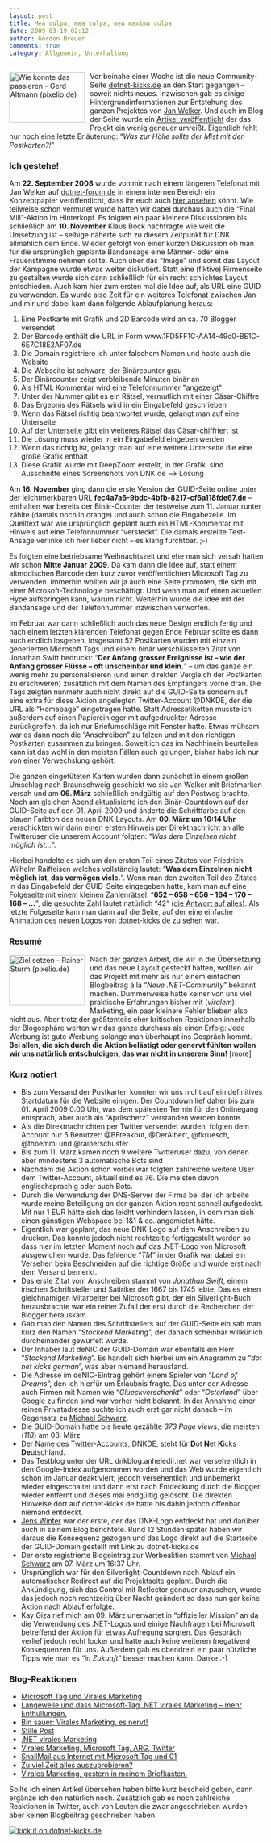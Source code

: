 ```yaml
---
layout: post
title: Mea culpa, mea culpa, mea maxima culpa
date: 2009-03-19 02:12
author: Gordon Breuer
comments: true
category: Allgemein, Unterhaltung
---
```

<p><img style="border-top-width: 0px; display: inline; border-left-width: 0px; border-bottom-width: 0px; margin: 0px 10px 5px 0px; border-right-width: 0px" title="Wie konnte das passieren - Gerd Altmann (pixelio.de)" src="http://anheledirwp.blob.core.windows.net/wordpress/2009/03/WiekonntedaspassierenGerdAltmann.jpg" border="0" alt="Wie konnte das passieren - Gerd Altmann (pixelio.de)" width="150" height="100" align="left" /> Vor beinahe einer Woche ist die neue Community-Seite <a href="http://dotnet-kicks.de/" target="_blank">dotnet-kicks.de</a> an den Start gegangen &ndash; soweit nichts neues. Inzwischen gab es einige Hintergrundinformationen zur Entstehung des ganzen Projektes von <a href="http://blog.jan-welker.de/2009/03/13/dotnetkicksdeIstOnline.aspx" target="_blank">Jan Welker</a>. Und auch im Blog der Seite wurde ein <a href="http://blog.dotnet-kicks.de/post/Willkommen-auf-dotnet-kicksde-und-seinem-Blog!.aspx" target="_blank">Artikel ver&ouml;ffentlicht</a> der das Projekt ein wenig genauer umrei&szlig;t. Eigentlich fehlt nur noch eine letzte Erl&auml;uterung: &ldquo;<em>Was zur H&ouml;lle sollte der Mist mit den Postkarten?!</em>&rdquo;</p>
<h3>Ich gestehe!</h3>
<p>Am <strong>22. September 2008</strong> wurde von mir nach einem l&auml;ngeren Telefonat mit Jan Welker auf <a href="http://dotnet-forum.de/" target="_blank">dotnet-forum.de</a> in einem internen Bereich ein Konzeptpapier ver&ouml;ffentlicht, dass ihr euch auch <a href="http://anei3a.bay.livefilestore.com/y1poHwLZBi3vXSl7th7_X52Fr0TaVybTx3XDB_Zfh7bl5GMCqEqGBl1Y6B0nGK2d9sfRetpElvdeNDChv-5ac1qNA/Konzeptpapier%20DNK%20Marketingkampagne.pdf?download" target="_blank">hier ansehen</a> k&ouml;nnt. Wie teilweise schon vermutet wurde hatten wir dabei durchaus auch die &ldquo;Final Mill&rdquo;-Aktion im Hinterkopf. Es folgten ein paar kleinere Diskussionen bis schlie&szlig;lich am <strong>10. November</strong> Klaus Bock nachfragte wie weit die Umsetzung ist &ndash; selbige n&auml;herte sich zu diesem Zeitpunkt f&uuml;r DNK allm&auml;hlich dem Ende. Wieder gefolgt von einer kurzen Diskussion ob man f&uuml;r die urspr&uuml;nglich geplante Bandansage eine M&auml;nner- oder eine Frauenstimme nehmen sollte. Auch &uuml;ber das &ldquo;Image&rdquo; und somit das Layout der Kampagne wurde etwas weiter diskutiert. Statt eine (fiktive) Firmenseite zu gestalten wurde sich dann schlie&szlig;lich f&uuml;r ein recht schlichtes Layout entschieden. Auch kam hier zum ersten mal die Idee auf, als URL eine GUID zu verwenden. Es wurde also Zeit f&uuml;r ein weiteres Telefonat zwischen Jan und mir und dabei kam dann folgende Ablaufplanung heraus:</p>
<ol>
<li>Eine Postkarte mit Grafik und 2D Barcode wird an ca. 70 Blogger versendet </li>
<li>Der Barcode enth&auml;lt die URL in Form www.1FD5FF1C-AA14-49c0-BE1C-6E7C18E2AF07.de </li>
<li>Die Domain registriere ich unter falschem Namen und hoste auch die Website </li>
<li>Die Webseite ist schwarz, der Bin&auml;rcounter grau </li>
<li>Der Bin&auml;rcounter zeigt verbleibende Minuten bin&auml;r an </li>
<li>Als HTML Kommentar wird eine Telefonnummer "angezeigt" </li>
<li>Unter der Nummer gibt es ein R&auml;tsel, vermutlich mit einer C&auml;sar-Chiffre </li>
<li>Das Ergebnis des R&auml;tsels wird in ein Eingabefeld geschrieben </li>
<li>Wenn das R&auml;tsel richtig beantwortet wurde, gelangt man auf eine Unterseite </li>
<li>Auf der Unterseite gibt ein weiteres R&auml;tsel das C&auml;sar-chiffriert ist </li>
<li>Die L&ouml;sung muss wieder in ein Eingabefeld eingeben werden </li>
<li>Wenn das richtig ist, gelangt man auf eine weitere Unterseite die eine gro&szlig;e Grafik enth&auml;lt </li>
<li>Diese Grafik wurde mit DeepZoom erstellt, in der Grafik&nbsp; sind Ausschnitte eines Screenshots von DNK.de &ndash;&gt; L&ouml;sung </li>
</ol>
<p>Am <strong>16. November</strong> ging dann die erste Version der GUID-Seite online unter der leichtmerkbaren URL <strong>fec4a7a6-9bdc-4bfb-8217-cf6a118fde67.de</strong> &ndash; enthalten war bereits der Bin&auml;r-Counter der testweise zum 11. Januar runter z&auml;hlte (damals noch in orange) und auch schon die Eingabezeile. Im Quelltext war wie urspr&uuml;nglich geplant auch ein HTML-Kommentar mit Hinweis auf eine Telefonnummer &ldquo;versteckt&rdquo;. Die damals erstellte Test-Ansage verlinke ich hier lieber nicht &ndash; es klang furchtbar. ;-)</p>
<p>Es folgten eine betriebsame Weihnachtszeit und ehe man sich versah hatten wir schon <strong>Mitte Januar 2009</strong>. Da kam dann die Idee auf, statt einem altmodischen Barcode den kurz zuvor ver&ouml;ffentlichten Microsoft Tag zu verwenden. Immerhin wollten wir ja auch eine Seite promoten, die sich mit einer Microsoft-Technologie besch&auml;ftigt. Und wenn man auf einen aktuellen Hype aufspringen kann, warum nicht. Weiterhin wurde die Idee mit der Bandansage und der Telefonnummer inzwischen verworfen.</p>
<p>Im Februar war dann schlie&szlig;lich auch das neue Design endlich fertig und nach einem letzten kl&auml;renden Telefonat gegen Ende Februar sollte es dann auch endlich losgehen. Insgesamt 52 Postkarten wurden mit einzeln generierten Microsoft Tags und einem bin&auml;r verschl&uuml;sselten Zitat von Jonathan Swift bedruckt: &ldquo;<strong>Der Anfang grosser Ereignisse ist &ndash; wie der Anfang grosser Fl&uuml;sse &ndash; oft unscheinbar und klein.</strong>&rdquo; &ndash; um das ganze ein wenig mehr zu personalisieren (und einen direkten Vergleich der Postkarten zu erschweren) zus&auml;tzlich mit dem Namen des Empf&auml;ngers vorne dran. Die Tags zeigten nunmehr auch nicht direkt auf die GUID-Seite sondern auf eine extra f&uuml;r diese Aktion angelegten Twitter-Account @DNKDE, der die URL als &ldquo;Homepage&rdquo; eingetragen hatte. Statt Adressetiketten musste ich au&szlig;erdem auf einen Papiereinleger mit aufgedruckter Adresse zur&uuml;ckgreifen, da ich nur Briefumschl&auml;ge mit Fenster hatte. Etwas m&uuml;hsam war es dann noch die &ldquo;Anschreiben&rdquo; zu falzen und mit den richtigen Postkarten zusammen zu bringen. Soweit ich das im Nachhinein beurteilen kann ist das wohl in den meisten F&auml;llen auch gelungen, bisher habe ich nur von einer Verwechslung geh&ouml;rt.</p>
<p>Die ganzen einget&uuml;teten Karten wurden dann zun&auml;chst in einem gro&szlig;en Umschlag nach Braunschweig geschickt wo sie Jan Welker mit Briefmarken versah und am <strong>06. M&auml;rz</strong> schlie&szlig;lich endg&uuml;ltig auf den Postweg brachte. Noch am gleichen Abend aktualisierte ich den Bin&auml;r-Countdown auf der GUID-Seite auf den 01. April 2009 und &auml;nderte die Schriftfarbe auf den blauen Farbton des neuen DNK-Layouts. Am <strong>09. M&auml;rz um 16:14 Uhr</strong> verschickten wir dann einen ersten Hinweis per Direktnachricht an alle Twitteruser die unserem Account folgten: &ldquo;<em>Was dem Einzelnen nicht m&ouml;glich ist...</em>&rdquo;.</p>
<p>Hierbei handelte es sich um den ersten Teil eines Zitates von Friedrich Wilhelm Raiffeisen welches vollst&auml;ndig lautet: &ldquo;<strong>Was dem Einzelnen nicht m&ouml;glich ist, das verm&ouml;gen viele.</strong>&rdquo;. Wenn man den zweiten Teil des Zitates in das Eingabefeld der GUID-Seite eingegeben hatte, kam man auf eine Folgeseite mit einem kleinen Zahlenr&auml;tsel: &ldquo;<strong>652 &ndash; 658 &ndash; 656 &ndash; 164 &ndash; 170 &ndash; 168 &ndash; &hellip;</strong>&rdquo;, die gesuchte Zahl lautet nat&uuml;rlich &ldquo;42&rdquo; (<a href="http://de.wikipedia.org/wiki/42_%28Antwort%29" target="_blank">die Antwort auf alles</a>). Als letzte Folgeseite kam man dann auf die Seite, auf der eine einfache Animation des neuen Logos von dotnet-kicks.de zu sehen war.</p>
<h3>Resum&eacute;</h3>
<p><img style="border-top-width: 0px; display: inline; border-left-width: 0px; border-bottom-width: 0px; margin: 0px 10px 5px 0px; border-right-width: 0px" title="Ziel setzen - Rainer Sturm (pixelio.de)" src="http://anheledirwp.blob.core.windows.net/wordpress/2009/03/ZielsetzenRainerSturm.jpg" border="0" alt="Ziel setzen - Rainer Sturm (pixelio.de)" width="150" height="100" align="left" /> Nach der ganzen Arbeit, die wir in die &Uuml;bersetzung und das neue Layout gesteckt hatten, wollten wir das Projekt mit mehr als nur einem einfachen Blogbeitrag &aacute; la &ldquo;<em>Neue .NET-Community</em>&rdquo; bekannt machen. Dummerweise hatte keiner von uns viel praktische Erfahrungen bisher mit (<em>viralem</em>) Marketing, ein paar kleinere Fehler blieben also nicht aus. Aber trotz der gr&ouml;&szlig;tenteils eher kritischen Reaktionen innerhalb der Blogosph&auml;re werten wir das ganze durchaus als einen Erfolg: Jede Werbung ist gute Werbung solange man &uuml;berhaupt ins Gespr&auml;ch kommt. <strong>Bei allen, die sich durch die Aktion bel&auml;stigt oder genervt f&uuml;hlten wollen wir uns nat&uuml;rlich entschuldigen, das war nicht in unserem Sinn!</strong> [more]</p>
<h3>Kurz notiert</h3>
<ul>
<li>Bis zum Versand der Postkarten konnten wir uns nicht auf ein definitives Startdatum f&uuml;r die Website einigen. Der Countdown lief daher bis zum 01. April 2009 0:00 Uhr, was dem sp&auml;testen Termin f&uuml;r den Onlinegang entsprach, aber auch als &ldquo;Aprilscherz&rdquo; verstanden werden konnte. </li>
<li>Als die Direktnachrichten per Twitter versendet wurden, folgten dem Account nur 5 Benutzer: @BFreakout, @DerAlbert, @fkruesch, @thoemmi und @rainerschuster </li>
<li>Bis zum 11. M&auml;rz kamen noch 9 weitere Twitteruser dazu, von denen aber mindestens 3 automatische Bots sind </li>
<li>Nachdem die Aktion schon vorbei war folgten zahlreiche weitere User dem Twitter-Account, aktuell sind es 76. Die meisten davon englischsprachig oder auch Bots. </li>
<li>Durch die Verwendung der DNS-Server der Firma bei der ich arbeite wurde meine Beteiligung an der ganzen Aktion recht schnell aufgedeckt. Mit nur 1 EUR h&auml;tte sich das leicht verhindern lassen, in dem man sich einen g&uuml;nstigen Webspace bei 1&amp;1 &amp; co. angemietet h&auml;tte. </li>
<li>Eigentlich war geplant, das neue DNK-Logo auf dem Anschreiben zu drucken. Das konnte jedoch nicht rechtzeitig fertiggestellt werden so dass hier im letzten Moment noch auf das .NET-Logo von Microsoft ausgewichen wurde. Das fehlende &ldquo;<em>TM</em>&rdquo; in der Grafik war dabei ein Versehen beim Beschneiden auf die richtige Gr&ouml;&szlig;e und wurde erst nach dem Versand bemerkt. </li>
<li>Das erste Zitat vom Anschreiben stammt von <em>Jonathan Swift</em>, einem irischen Schriftsteller und Satiriker der 1667 bis 1745 lebte. Das es einen gleichnamigen Mitarbeiter bei Microsoft gibt, der ein Silverlight-Buch herausbrachte war ein reiner Zufall der erst durch die Recherchen der Blogger herauskam. </li>
<li>Gab man den Namen des Schriftstellers auf der GUID-Seite ein sah man kurz den Namen &ldquo;<em>Stockend Marketing</em>&rdquo;, der danach scheinbar willk&uuml;rlich durcheinander gew&uuml;rfelt wurde. </li>
<li>Der Inhaber laut deNIC der GUID-Domain war ebenfalls ein Herr &ldquo;<em>Stockend Marketing</em>&rdquo;. Es handelt sich hierbei um ein Anagramm zu &ldquo;<em>dot net kicks german</em>&rdquo;, was aber niemand herausfand. </li>
<li>Die Adresse im deNIC-Eintrag geh&ouml;rt einem Spieler von &ldquo;<em>Land of Dreams</em>&rdquo;, den ich hierf&uuml;r um Erlaubnis fragte. Das unter der Adresse auch Firmen mit Namen wie &ldquo;<em>Glueckverschenkt</em>&rdquo; oder &ldquo;<em>Osterland</em>&rdquo; &uuml;ber Google zu finden sind war vorher nicht bekannt. In der Annahme einer reinen Privatadresse suchte ich auch erst gar nicht danach &ndash; im Gegensatz zu <a href="http://michael-schwarz.blogspot.com/" target="_blank">Michael Schwarz</a>. </li>
<li>Die GUID-Domain hatte bis heute gez&auml;hlte <em>373 Page views</em>, die meisten (<em>118</em>) am 08. M&auml;rz </li>
<li>Der Name des Twitter-Accounts, DNKDE, steht f&uuml;r <strong>D</strong>ot <strong>N</strong>et <strong>K</strong>icks <strong>De</strong>utschland. </li>
<li>Das Testblog unter der URL dnkblog.anheledir.net war versehentlich in den Google-Index aufgenommen worden und das Web wurde eigentlich schon im Januar deaktiviert; jedoch versehentlich und unbemerkt wieder eingeschaltet und dann erst nach Entdeckung durch die Blogger wieder entfernt und dieses mal endg&uuml;ltig gel&ouml;scht. Die direkten Hinweise dort auf dotnet-kicks.de hatte bis dahin jedoch offenbar niemand entdeckt. </li>
<li><a href="http://www.jenswinter.com/post/2009/03/NET-virales-Marketing.aspx" target="_blank">Jens Winter</a> war der erste, der das DNK-Logo entdeckt hat und dar&uuml;ber auch in seinem Blog berichtete. Rund 12 Stunden sp&auml;ter haben wir daraus die Konsequenz gezogen und das Logo direkt auf die Startseite der GUID-Domain gestellt mit Link zu dotnet-kicks.de </li>
<li>Der erste registrierte Blogeintrag zur Werbeaktion stammt von <a href="http://michael-schwarz.blogspot.com/2009/03/microsoft-tag-verwendet-bei.html" target="_blank">Michael Schwarz</a> am 07. M&auml;rz um 16:37 Uhr. </li>
<li>Urspr&uuml;nglich war f&uuml;r den Silverlight-Countdown nach Ablauf ein automatischer Redirect auf die Projektseite geplant. Durch die Ank&uuml;ndigung, sich das Control mit Reflector genauer anzusehen, wurde das jedoch noch rechtzeitig &uuml;ber Nacht ge&auml;ndert so dass nun gar keine Aktion nach Ablauf erfolgte. </li>
<li>Kay Giza rief mich am 09. M&auml;rz unerwartet in &ldquo;offizieller Mission&rdquo; an da die Verwendung des .NET-Logos und einige Nachfragen bei Microsoft betreffend der Aktion f&uuml;r etwas Aufregung sorgten. Das Gespr&auml;ch verlief jedoch recht locker und hatte auch keine weiteren (negativen) Konsequenzen f&uuml;r uns. Au&szlig;erdem gab es obendrein ein paar n&uuml;tzliche Tipps wie man es &ldquo;<em>in Zukunft</em>&rdquo; besser machen kann. Danke :-) </li>
</ul>
<h3>Blog-Reaktionen</h3>
<ul>
<li><a href="http://michael-schwarz.blogspot.com/2009/03/microsoft-tag-verwendet-bei.html">Microsoft Tag und Virales Marketing</a> </li>
<li><a href="http://der-albert.com/archive/2009/03/08/langeweile-und-dass-microsoft-tag-net-marketing.aspx">Langeweile und dass Microsoft-Tag .NET virales Marketing &ndash; mehr Enth&uuml;llungen.</a> </li>
<li><a href="http://www.giza-blog.de/BinSauerViralesMarketingEsNervt.aspx">Bin sauer: Virales Marketing, es nervt!</a> </li>
<li><a href="http://blog.geisbauer.de/2009/03/stille-post.html">Stille Post</a> </li>
<li><a href="http://www.jenswinter.com/post/2009/03/NET-virales-Marketing.aspx">.NET virales Marketing</a> </li>
<li><a href="http://tomicic.de/2009/03/09/ViralesMarketingMicrosoftTagARGTwitter.aspx">Virales Marketing, Microsoft Tag, ARG, Twitter</a> </li>
<li><a href="http://marcoscheel.de/net/post-von-microsoft-mit-tag-und-01/">SnailMail aus Internet mit Microsoft Tag und 01</a> </li>
<li><a href="http://blogs.msdn.com/dparys/archive/2009/03/10/zu-viel-zeit-alles-auszuprobieren.aspx" target="_blank">Zu viel Zeit alles auszuprobieren?</a> </li>
<li><a href="http://dotnet.plasticalsoftware.de/post/Virales-Marketing2c-gestern-in-meinem-Briefkasten.aspx">Virales Marketing, gestern in meinem Briefkasten.</a> </li>
</ul>
<p>Sollte ich einen Artikel &uuml;bersehen haben bitte kurz bescheid geben, dann erg&auml;nze ich den nat&uuml;rlich noch. Zus&auml;tzlich gab es noch zahlreiche Reaktionen in Twitter, auch von Leuten die zwar angeschrieben wurden aber keinen Blogbeitrag geschrieben haben.</p>
<p><a href="http://dotnet-kicks.de/kick/?url=http%3a%2f%2fgordon-breuer.de%2fpost%2f2009%2f03%2f18%2fMea-culpa-mea-culpa-mea-maxima-culpa.aspx"><img src="http://dotnet-kicks.de/Services/Images/KickItImageGenerator.ashx?url=http%3a%2f%2fgordon-breuer.de%2fpost%2f2009%2f03%2f18%2fMea-culpa-mea-culpa-mea-maxima-culpa.aspx" border="0" alt="kick it on dotnet-kicks.de" /></a></p>
